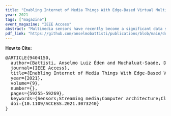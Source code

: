 ```yaml
---
title: "Enabling Internet of Media Things With Edge-Based Virtual Multimedia Sensors"
year: 2021
tags: ["magazine"]
event_magazine: "IEEE Access"
abstract: "Multimedia sensors have recently become a significant data source in the Internet of Things (IoT), giving rise to the Internet of Media Things (IoMT). Since multimedia applications are usually latency-sensitive, data processing in the cloud is not always suitable. A strategy to minimize delay is processing multimedia streams closer to data sources, exploiting resources at the network edge. Moreover, virtualization is widely used to reduce complexity arising from heterogeneity in IoT environments. In this paper, we propose an edge-based architecture and platform to manage virtual multimedia sensors (VMS), enabling IoMT applications to be easily deployed. Our proposal encompasses V-PRISM, a software architecture tailored for IoMT, and ALFA, a distributed implementation of the architecture. V-PRISM components were designed to be deployed and executed in multiple edge nodes. VMSs are in charge of processing multimedia streams and provide an abstraction layer between IoMT applications and physical devices that produce those streams. This paper describes the proposal and the results of experiments showing that the proposed approach can successfully perform multimedia stream processing for applications that requires low-latency." 
pdf_link: "https://github.com/anselmobattisti/publications/blob/main/docs/2021/IEEEAccess/article.pdf"
---
```


<strong>How to Cite:</strong>

<pre>
@ARTICLE{9404150,
  author={Battisti, Anselmo Luiz Éden and Muchaluat-Saade, Débora Christina and Delicato, Flávia C.},
  journal={IEEE Access}, 
  title={Enabling Internet of Media Things With Edge-Based Virtual Multimedia Sensors}, 
  year={2021},
  volume={9},
  number={},
  pages={59255-59269},
  keywords={Sensors;Streaming media;Computer architecture;Cloud computing;Virtualization;Wireless sensor networks;Internet of Things;Edge computing;Internet of Media Things;Internet of Things;virtual multimedia sensors},
  doi={10.1109/ACCESS.2021.3073240}
}
</pre>